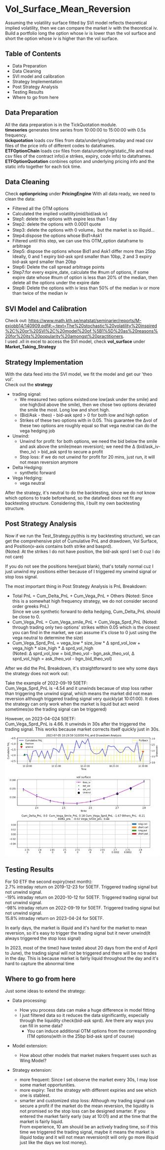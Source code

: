 # Vol_Surface_Mean_Reversion
Assuming the volatility surface fitted by SVI model reflects theoretical implied volatility, then we can compare the market iv with the theoretical iv. Build a portfolio long the option whose iv is lower than the vol surface and short the option whose iv is higher than the vol surface.

## Table of Contents
- Data Preparation
- Data Cleaning
- SVI model and calibration
- Strategy Implementation
- Post Strategy Analysis
- Testing Results
- Where to go from here
## Data Preparation
All the data preparation is in the TickQuotation module. <br>
**timeseries** generates time series from 10:00:00 to 15:00:00 with 0.5s frequency. <br>
**tickquotation** loads csv files from data/underlying/intraday and read csv files of the price info of different codes to dataframes. <br>
**ETFOptionChain** loads csv files from data/underlying/static_file and read csv files of the contract info(i.e strikes, expiry, code info) to dataframes.<br>
**ETFOptionQuotation**  conbines option and underlying pricing info and the static info together for each tick time.

## Data Cleaning
Check **optionpricing** under **PricingEngine**
With all data ready, we need to clean the data: 
 - Filtered all the OTM options
 - Calculated the implied volatility(mid/bid/ask iv)
 - Step1: delete the options with expire less than 1 day
 - Step2: delete the options with 0.0001 quote
 - Step3: delete the options with 0 volume，but the market is so illquid...
 - Step4:dispose the options whose Bid1=Ask1
 - Filtered until this step, we can use this OTM_option dataframe to arbitrage 
 - Step5: dispose the options whose Bid1 and Ask1 differ more than 25bp <br>
  Ideally, 0 and 1 expiry bid-ask sprd smaller than 10bp, 2 and 3 expiry bid-ask sprd smaller than 20bp
 - Step6: Delete the call spread arbitrage points
 - Step7:for every expire_date, calculate the #num of options, if some expire date whose #num of option is less than 20% of the median, then delete all the options under the expire date
 - Step8: Delete the options with iv less than 50% of the median iv or more than twice of the median iv


## SVI Model and Calibration
Check out:
https://www.math.kth.se/matstat/seminarier/reports/M-exjobb14/140909.pdf#:~:text=The%20stochastic%20volatility%20inspired%2C%20or%20SVI%2C%20model%20of,%5B1%5D%20as%20reasons%20for%20its%20popularity%20amongst%20practitioners.
<br> I used .xll in excel to access the SVI model, check **vol_surface** under **Market_Taking_Strategy**




## Strategy Implementation
With the data feed into the SVI model, we fit the model and get our 'theo vol'. 
<br> Check out the **strategy** <br>
- trading signal: 
  - We measured two options existed:one low(ask under the smile) and one high(bid above the smile), then we chose two options deviated the smile the most. Long low and short high.
  - (Bid/Ask - theo) - bid-ask sprd > 0 for both low and high option
  - Strikes of these two options with in 0.05. This guarantee the &#916;vol of these two options are roughly equal so that vega neutral can do the vega hedging job
- Unwind:
  - Unwind for profit: for both options, we need the bid below the smile and ask above the smile(mean reversion); we need the &#916; (bid/ask_iv-theo_iv) > bid_ask sprd to secure a profit
  - Stop loss: if we do not unwind for profit for 20 mins, just run, it will not mean reversion anymore
- Delta Hedging:
  - synthetic forward
- Vega Hedging:
  - vega neutral

After the strategy, it's neutral to do the backtesting, since we do not know which options to trade beforehand, so the datafeed does not fit any backtesting structure. Considering this, I built my own backtesting structure.



## Post Strategy Analysis
Now if we run the Test_Strategy.py(this is my backtesting structure), we can get the comprehensive plot of Cumulative PnL and drawdown, Vol Surface, and Position(x-axis contains both strike and basprd). <br>
(Noted: At the strikes I do not have position, the bid-ask sprd I set 0 cuz I do not care) <br>

If you do not see the positions here(just blank), that's totally normal cuz I just unwind my positions either because of I triggered my unwind signal or stop loss signal. <br>

The most important thing in Post Strategy Analysis is PnL Breakdown: <br>
- Total PnL = Cum_Delta_PnL + Cum_Vega_PnL + Others
(Noted: Since this is a somewhat high frequency strategy, we do not consider second order greeks PnL) <br>
Since we use synthetic forward to delta hedging, Cum_Delta_PnL should be close to 0. <br>
- Cum_Vega_PnL = Cum_Vega_smile_PnL + Cum_Vega_Sprd_PnL (Noted: through trading only two options' strikes within 0.05 which is the closest you can find in the market, we can assume it's close to 0 just using the vega neutral to determine the size) <br>
- Cum_Vega_Sprd_PnL = vega_low * size_low * &#916; sprd_vol_low + vega_high * size_high * &#916; sprd_vol_high <br>
(Noted: &#916; sprd_vol_low = bid_theo_vol - bgn_ask_theo_vol, &#916; sprd_vol_high = ask_theo_vol - bgn_bid_theo_vol)

After we did the PnL Breakdown, it's straightforward to see why some days the strategy does not work out:

Take the example of 2022-09-19 50ETF: <br>
Cum_Vega_Sprd_PnL is -4.54 and it unwinds becasue of stop loss rather than triggering the unwind signal, which means the market did not mean reversion although triggered trading signal very quickly(at 10:01:00). It does the strategy can only work when the market is liquid but act weird sometimes(so the trading signal can be triggered)

However, on 2023-04-024 50ETF: <br>
Cum_Vega_Sprd_PnL is 4.66. It unwinds in 30s after the triggered the trading signal. This works because market corrects itself quickly just in 30s.
![My Plot](Vol_Surface_Mean_Reversion/excel/Plot.png)

## Testing Results
For 50 ETF the second expiry(next month): <br>
2.7% intraday return on 2019-12-23 for 50ETF. Triggered trading signal but not unwind signal. <br>
-19% intraday return on 2020-10-12 for 50ETF. Triggered trading signal but not unwind signal. <br>
-98% intraday return on 2022-09-19 for 50ETF. Triggered trading signal but not unwind signal. <br>
15.8% intraday return on 2023-04-24 for 50ETF. <br>

In early days, the market is illquid and it's hard for the market to mean reversion, so it's easy to trigger the trading signal but it never unwind(It always triggered the stop loss signal) <br>

In 2023, most of the time(I have tested about 20 days from the end of April to June), the trading signal will not be triggered and there will be no trades in the day. This is because market is fairly liquid throughout the day and it's hard to capture the abnormal time

## Where to go from here
Just some ideas to extend the strategy: <br>


- Data processing:
  - How you process data can make a huge difference in model fitting
  - I just filtered data so it reduces the data significantly, especially through the liquidity check(bid-ask sprd). Are there any ways you can fill in some data? <br>
    - You can induce additional OTM options from the corresponding ITM options(with in the 25bp bid-ask sprd of course)
- Model extension:
  - How about other models that market makers frequent uses such as Wing Model? 
- Strategy extension:

  - more frequent: Since I set observe the market every 30s, I may lose some market opportunities. 
  - more expiry: Test the strategy with different expiries and see which one is stablest.
  - smarter and customized stop loss: Although my trading signal can secure a profit if the market do the mean reversion, the liquidity is not promised so the stop loss can be designed smarter. If you entered the market fairly early (say at 10:01) and at the time that the market is fairly liquid. <br>
  From experience, 10 am should be an actively trading time, so if this time we triggered the trading signal, maybe it means the market is illquid today and it will not mean reversion(it will only go more illquid just like the days we lost money).
  


    







  
